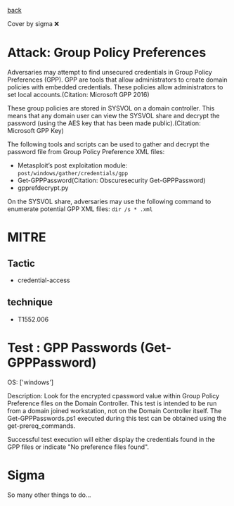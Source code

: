 [back](../index.md)

Cover by sigma :x: 

# Attack: Group Policy Preferences

 Adversaries may attempt to find unsecured credentials in Group Policy Preferences (GPP). GPP are tools that allow administrators to create domain policies with embedded credentials. These policies allow administrators to set local accounts.(Citation: Microsoft GPP 2016)

These group policies are stored in SYSVOL on a domain controller. This means that any domain user can view the SYSVOL share and decrypt the password (using the AES key that has been made public).(Citation: Microsoft GPP Key)

The following tools and scripts can be used to gather and decrypt the password file from Group Policy Preference XML files:

* Metasploit’s post exploitation module: <code>post/windows/gather/credentials/gpp</code>
* Get-GPPPassword(Citation: Obscuresecurity Get-GPPPassword)
* gpprefdecrypt.py

On the SYSVOL share, adversaries may use the following command to enumerate potential GPP XML files: <code>dir /s * .xml</code>


# MITRE
## Tactic
  - credential-access

## technique
  - T1552.006

# Test : GPP Passwords (Get-GPPPassword)

OS: ['windows']

Description: Look for the encrypted cpassword value within Group Policy Preference files on the Domain Controller.
This test is intended to be run from a domain joined workstation, not on the Domain Controller itself.
The Get-GPPPasswords.ps1 executed during this test can be obtained using the get-prereq_commands.

Successful test execution will either display the credentials found in the GPP files or indicate "No preference files found".


# Sigma

 So many other things to do...